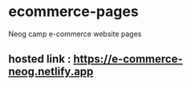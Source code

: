 # ecommerce-pages

Neog camp e-commerce website pages

## hosted link : https://e-commerce-neog.netlify.app
